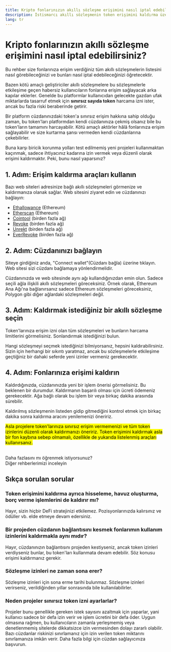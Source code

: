 ```yaml
---
title: Kripto fonlarınızın akıllı sözleşme erişimini nasıl iptal edebilirsiniz?
description: İstismarcı akıllı sözleşmenin token erişimini kaldırma üzerine bir rehber
lang: tr
---
```


# Kripto fonlarınızın akıllı sözleşme erişimini nasıl iptal edebilirsiniz?

Bu rehber size fonlarınıza erişim verdiğiniz tüm akıllı sözleşmelerin listesini nasıl görebileceğinizi ve bunları nasıl iptal edebileceğinizi öğretecektir.

Bazen kötü amaçlı geliştiriciler akıllı sözleşmelere bu sözleşmelerle etkileşime geçen habersiz kullanıcıların fonlarına erişim sağlayacak arka kapılar eklerler. Genelde bu platformlar kullanıcıdan gelecekte gazdan ufak miktarlarda tasarruf etmek için **sınırsız sayıda token** harcama izni ister, ancak bu fazla riski beraberinde getirir.

Bir platform cüzdanınızdaki token'a sınırsız erişim hakkına sahip olduğu zaman, bu token'ları platformdan kendi cüzdanınıza çekmiş olsanız bile bu token'ların tamamını harcayabilir. Kötü amaçlı aktörler hâlâ fonlarınıza erişim sağlayabilir ve size kurtarma şansı vermeden kendi cüzdanlarına çekebilirler.

Buna karşı biricik korunma yolları test edilmemiş yeni projeleri kullanmaktan kaçınmak, sadece ihtiyacınız kadarına izin vermek veya düzenli olarak erişimi kaldırmaktır. Peki, bunu nasıl yaparsınız?

## 1. Adım: Erişim kaldırma araçları kullanın

Bazı web siteleri adresinize bağlı akıllı sözleşmeleri görmenize ve kaldırmanıza olanak sağlar. Web sitesini ziyaret edin ve cüzdanınızı bağlayın:

- [Ethallowance](https://ethallowance.com/) (Ethereum)
- [Etherscan](https://etherscan.io/tokenapprovalchecker) (Ethereum)
- [Cointool](https://cointool.app/approve/eth) (birden fazla ağ)
- [Revoke](https://revoke.cash/) (birden fazla ağ)
- [Unrekt](https://app.unrekt.net/) (birden fazla ağ)
- [EverRevoke](https://everrise.com/everrevoke/) (birden fazla ağ)

## 2. Adım: Cüzdanınızı bağlayın

Siteye girdiğiniz anda, "Connect wallet"(Cüzdanı bağla) üzerine tıklayın. Web sitesi sizi cüzdanı bağlamaya yönlendirmelidir.

Cüzdanınızda ve web sitesinde aynı ağı kullandığınızdan emin olun. Sadece seçili ağla ilişkili akıllı sözleşmeleri göreceksiniz. Örnek olarak, Ethereum Ana Ağı'na bağlanırsanız sadece Ethereum sözleşmeleri göreceksiniz, Polygon gibi diğer ağlardaki sözleşmeleri değil.

## 3. Adım: Kaldırmak istediğiniz bir akıllı sözleşme seçin

Token'larınıza erişim izni olan tüm sözleşmeleri ve bunların harcama limitlerini görmelisiniz. Sonlandırmak istediğinizi bulun.

Hangi sözleşmeyi seçmek istediğinizi bilmiyorsanız, hepsini kaldırabilirsiniz. Sizin için herhangi bir sıkıntı yaratmaz, ancak bu sözleşmelerle etkileşime geçtiğiniz bir dahaki seferde yeni izinler vermeniz gerekecektir.

## 4. Adım: Fonlarınıza erişimi kaldırın

Kaldırdığınızda, cüzdanınızda yeni bir işlem önerisi görmelisiniz. Bu beklenen bir durumdur. Kaldırmanın başarılı olması için ücreti ödemeniz gerekecektir. Ağa bağlı olarak bu işlem bir veya birkaç dakika arasında sürebilir.

Kaldırılmış sözleşmenin listeden gidip gitmediğini kontrol etmek için birkaç dakika sonra kaldırma aracını yenilemenizi öneririz.

<mark>Asla projelere token'larınıza sınırsız erişim vermemenizi ve tüm token izinlerini düzenli olarak kaldırmanızı öneririz. Token erişimini kaldırmak asla bir fon kaybına sebep olmamalı, özellikle de yukarıda listelenmiş araçları kullanırsanız.</mark>

 <br />

<InfoBanner shouldSpaceBetween emoji=":eyes:">
  <div>Daha fazlasını mı öğrenmek istiyorsunuz?</div>
  <ButtonLink href="/guides/">
    Diğer rehberlerimizi inceleyin
  </ButtonLink>
</InfoBanner>

## Sıkça sorulan sorular

### Token erişimini kaldırma ayrıca hisseleme, havuz oluşturma, borç verme işlemlerini de kaldırır mı?

Hayır, sizin hiçbir DeFi stratejinizi etkilemez. Pozisyonlarınızda kalırsınız ve ödüller vb. elde etmeye devam edersiniz.

### Bir projeden cüzdanın bağlantısını kesmek fonlarımın kullanım izinlerini kaldırmakla aynı mıdır?

Hayır, cüzdanınızın bağlantısını projeden kestiyseniz, ancak token izinleri verdiyseniz bunlar, bu token'ları kullanmata devam edebilir. Söz konusu erişimi kaldırmanız gerekir.

### Sözleşme izinleri ne zaman sona erer?

Sözleşme izinleri için sona erme tarihi bulunmaz. Sözleşme izinleri verirseniz, verildiğinden yıllar sonrasında bile kullanılabilirler.

### Neden projeler sınırsız token izni ayarlarlar?

Projeler bunu genellikle gereken istek sayısını azaltmak için yaparlar, yani kullanıcı sadece bir defa izin verir ve işlem ücretini bir defa öder. Uygun olmasına rağmen, bu kullanıcıların zamanla yerleşmemiş veya denetlenmemiş sitelerde dikkatsizce izin vermesinden dolayı zararlı olabilir. Bazı cüzdanlar riskinizi sınırlamanız için izin verilen token miktarını sınırlamanıza imkân verir. Daha fazla bilgi için cüzdan sağlayıcınıza başvurun.
